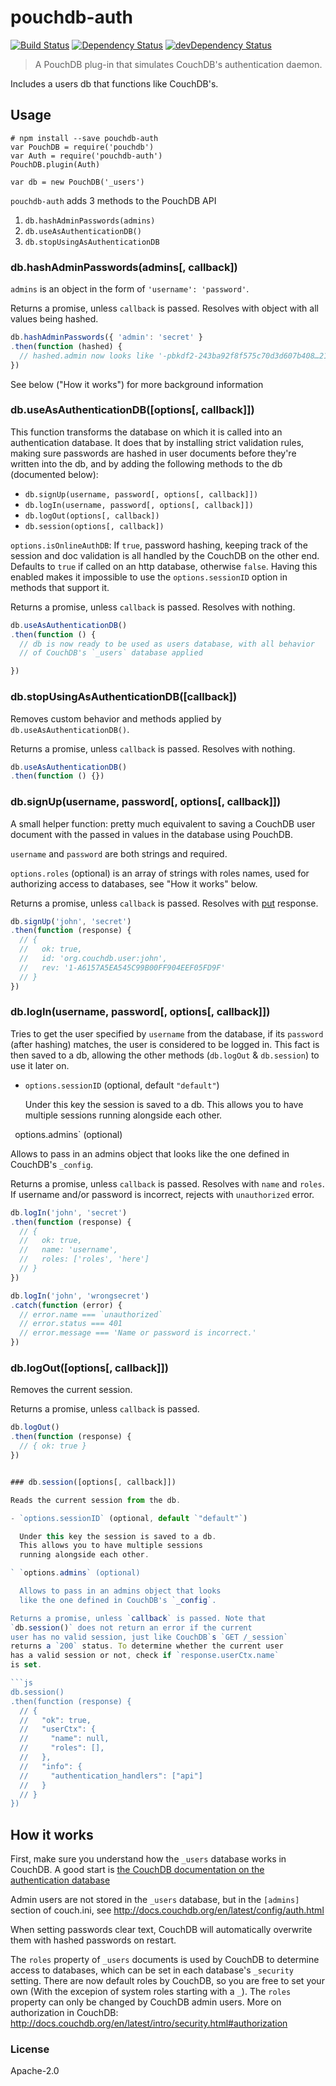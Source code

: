 # pouchdb-auth

[![Build Status](https://travis-ci.org/pouchdb/pouchdb-auth.svg?branch=master)](https://travis-ci.org/pouchdb/pouchdb-auth)
[![Dependency Status](https://david-dm.org/pouchdb/pouchdb-auth.svg)](https://david-dm.org/pouchdb/pouchdb-auth)
[![devDependency Status](https://david-dm.org/pouchdb/pouchdb-auth/dev-status.svg)](https://david-dm.org/pouchdb/pouchdb-auth#info=devDependencies)

> A PouchDB plug-in that simulates CouchDB's authentication daemon.

Includes a users db that functions like CouchDB's.

## Usage

```
# npm install --save pouchdb-auth
var PouchDB = require('pouchdb')
var Auth = require('pouchdb-auth')
PouchDB.plugin(Auth)

var db = new PouchDB('_users')
```

`pouchdb-auth` adds 3 methods to the PouchDB API

1. `db.hashAdminPasswords(admins)`
2. `db.useAsAuthenticationDB()`
3. `db.stopUsingAsAuthenticationDB`


### db.hashAdminPasswords(admins[, callback])

`admins` is an object in the form of `'username': 'password'`.

Returns a promise, unless `callback` is passed.
Resolves with object with all values being hashed.

```js
db.hashAdminPasswords({ 'admin': 'secret' }
.then(function (hashed) {
  // hashed.admin now looks like '-pbkdf2-243ba92f8f575c70d3d607b408…21731411301c11cb1d81481f51d1108,10'
})
```

See below ("How it works") for more background information


### db.useAsAuthenticationDB([options[, callback]])

This function transforms the database on which it is called into an
authentication database. It does that by installing strict validation
rules, making sure passwords are hashed in user documents before
they're written into the db, and by adding the following methods
to the db (documented below):

- `db.signUp(username, password[, options[, callback]])`
- `db.logIn(username, password[, options[, callback]])`
- `db.logOut(options[, callback])`
- `db.session(options[, callback])`

`options.isOnlineAuthDB`: If `true`, password hashing, keeping
track of the session and doc validation is all handled by the
CouchDB on the other end. Defaults to `true` if called on an http
database, otherwise `false`. Having this enabled makes it impossible to
use the `options.sessionID` option in methods that support it.

Returns a promise, unless `callback` is passed. Resolves with nothing.

```js
db.useAsAuthenticationDB()
.then(function () {
  // db is now ready to be used as users database, with all behavior
  // of CouchDB's `_users` database applied

})
```

### db.stopUsingAsAuthenticationDB([callback])

Removes custom behavior and methods applied by `db.useAsAuthenticationDB()`.

Returns a promise, unless `callback` is passed. Resolves with nothing.

```js
db.useAsAuthenticationDB()
.then(function () {})
```


### db.signUp(username, password[, options[, callback]])

A small helper function: pretty much equivalent to saving a
CouchDB user document with the passed in values in the database
using PouchDB.

`username` and `password` are both strings and required.

`options.roles` (optional) is an array of strings with roles
names, used for authorizing access to databases, see "How it
works" below.

Returns a promise, unless `callback` is passed. Resolves with
[put](http://pouchdb.com/api.html#create_document) response.

```js
db.signUp('john', 'secret')
.then(function (response) {
  // {
  //   ok: true,
  //   id: 'org.couchdb.user:john',
  //   rev: '1-A6157A5EA545C99B00FF904EEF05FD9F'
  // }
})
```

### db.logIn(username, password[, options[, callback]])

Tries to get the user specified by `username` from the database,
if its `password` (after hashing) matches, the user is considered
to be logged in. This fact is then saved to a db, allowing the
other methods (`db.logOut` & `db.session`) to use it later on.

- `options.sessionID` (optional, default `"default"`)

  Under this key the session is saved to a db.
  This allows you to have multiple sessions
  running alongside each other.

` `options.admins` (optional)

  Allows to pass in an admins object that looks
  like the one defined in CouchDB's `_config`.

Returns a promise, unless `callback` is passed. Resolves with `name`
and `roles`. If username and/or password is incorrect, rejects with
`unauthorized` error.

```js
db.logIn('john', 'secret')
.then(function (response) {
  // {
  //   ok: true,
  //   name: 'username',
  //   roles: ['roles', 'here']
  // }
})

db.logIn('john', 'wrongsecret')
.catch(function (error) {
  // error.name === `unauthorized`
  // error.status === 401
  // error.message === 'Name or password is incorrect.'
})
```


### db.logOut([options[, callback]])

Removes the current session.

Returns a promise, unless `callback` is passed.

```js
db.logOut()
.then(function (response) {
  // { ok: true }
})


### db.session([options[, callback]])

Reads the current session from the db.

- `options.sessionID` (optional, default `"default"`)

  Under this key the session is saved to a db.
  This allows you to have multiple sessions
  running alongside each other.

` `options.admins` (optional)

  Allows to pass in an admins object that looks
  like the one defined in CouchDB's `_config`.

Returns a promise, unless `callback` is passed. Note that
`db.session()` does not return an error if the current
user has no valid session, just like CouchDB`s `GET /_session`
returns a `200` status. To determine whether the current user
has a valid session or not, check if `response.userCtx.name`
is set.

```js
db.session()
.then(function (response) {
  // {
  //   "ok": true,
  //   "userCtx": {
  //     "name": null,
  //     "roles": [],
  //   },
  //   "info": {
  //     "authentication_handlers": ["api"]
  //   }
  // }
})
```


## How it works

First, make sure you understand how the `_users` database works in
CouchDB. A good start is [the CouchDB documentation on the
authentication database](http://docs.couchdb.org/en/latest/intro/security.html#authentication-database)

Admin users are not stored in the `_users` database, but in the `[admins]` section
of couch.ini, see http://docs.couchdb.org/en/latest/config/auth.html

When setting passwords clear text, CouchDB will automatically overwrite
them with hashed passwords on restart.

The `roles` property of `_users` documents is used by CouchDB to determine access to databases,
which can be set in each database's `_security` setting. There are now default roles by CouchDB,
so you are free to set your own (With the excepion of system roles starting with a `_`). The
`roles` property can only be changed by CouchDB admin users. More on authorization in CouchDB:
http://docs.couchdb.org/en/latest/intro/security.html#authorization

### License

Apache-2.0
